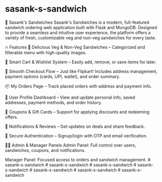 ﻿# sasank-s-sandwich
🥪 Sasank's Sandwiches
Sasank's Sandwiches is a modern, full-featured sandwich ordering web application built with Flask and MongoDB. Designed to provide a seamless and intuitive user experience, the platform offers a variety of fresh, customizable veg and non-veg sandwiches for every taste.

🔥 Features
🍞 Delicious Veg & Non-Veg Sandwiches – Categorized and filterable menu with high-quality images.

🛒 Smart Cart & Wishlist System – Easily add, remove, or save items for later.

🧾 Smooth Checkout Flow – Just like Flipkart! Includes address management, payment options (cards, UPI, wallet), and order summary.

📦 My Orders Page – Track placed orders with address and payment info.

👤 User Profile Dashboard – View and update personal info, saved addresses, payment methods, and order history.

🎁 Coupons & Gift Cards – Support for applying discounts and redeeming offers.

🔔 Notifications & Reviews – Get updates on deals and share feedback.

🔐 Secure Authentication – Signup/login with OTP and email verification.

👨‍💼 Admin & Manager Panels
Admin Panel: Full control over users, sandwiches, coupons, and notifications.

Manager Panel: Focused access to orders and sandwich management.
#   s a s a n k - s - s a n d w i c h  
 #   s a s a n k - s - s a n d w i c h  
 #   s a s a n k - s - s a n d w i c h  
 #   s a s a n k - s - s a n d w i c h  
 #   s a s a n k - s - s a n d w i c h  
 #   s a s a n k - s - s a n d w i c h  
 #   s a s a n k - s - s a n d w i c h  
 